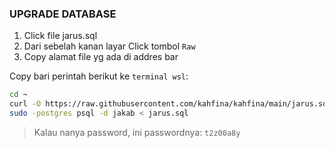### UPGRADE DATABASE

1. Click file jarus.sql
2. Dari sebelah kanan layar Click tombol `Raw`
3. Copy alamat file yg ada di addres bar

Copy bari perintah berikut ke `terminal wsl`:
```bash
cd ~
curl -O https://raw.githubusercontent.com/kahfina/kahfina/main/jarus.sql jarus.sql
sudo -postgres psql -d jakab < jarus.sql
```
> Kalau nanya password, ini passwordnya: `t2z00a8y`
